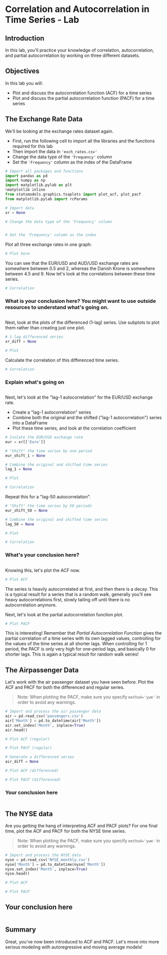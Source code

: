 
# Correlation and Autocorrelation in Time Series - Lab

## Introduction

In this lab, you'll practice your knowledge of correlation, autocorrelation, and partial autocorrelation by working on three different datasets. 

## Objectives

In this lab you will: 

- Plot and discuss the autocorrelation function (ACF) for a time series 
- Plot and discuss the partial autocorrelation function (PACF) for a time series 

## The Exchange Rate Data

We'll be looking at the exchange rates dataset again. 

- First, run the following cell to import all the libraries and the functions required for this lab 
- Then import the data in `'exch_rates.csv'` 
- Change the data type of the `'Frequency'` column 
- Set the `'Frequency'` column as the index of the DataFrame 


```python
# Import all packages and functions
import pandas as pd
import numpy as np
import matplotlib.pylab as plt
%matplotlib inline
from statsmodels.graphics.tsaplots import plot_acf, plot_pacf
from matplotlib.pylab import rcParams
```


```python
# Import data
xr = None

# Change the data type of the 'Frequency' column 


# Set the 'Frequency' column as the index

```

Plot all three exchange rates in one graph: 


```python
# Plot here

```

You can see that the EUR/USD and AUD/USD exchange rates are somewhere between 0.5 and 2, whereas the Danish Krone is somewhere between 4.5 and 9. Now let's look at the correlations between these time series. 


```python
# Correlation
```

### What is your conclusion here? You might want to use outside resources to understand what's going on.


```python

```

Next, look at the plots of the differenced (1-lag) series. Use subplots to plot them rather than creating just one plot. 


```python
# 1-lag differenced series 
xr_diff = None
```


```python
# Plot

```

Calculate the correlation of this differenced time series. 


```python
# Correlation 

```

### Explain what's going on


```python

```

Next, let's look at the "lag-1 autocorrelation" for the EUR/USD exchange rate. 

- Create a "lag-1 autocorrelation" series 
- Combine both the original and the shifted ("lag-1 autocorrelation") series into a DataFrame 
- Plot these time series, and look at the correlation coefficient 


```python
# Isolate the EUR/USD exchange rate
eur = xr[['Euro']]

# "Shift" the time series by one period
eur_shift_1 = None
```


```python
# Combine the original and shifted time series
lag_1 = None

# Plot 

```


```python
# Correlation

```

Repeat this for a "lag-50 autocorrelation". 


```python
# "Shift" the time series by 50 periods
eur_shift_50 = None

# Combine the original and shifted time series
lag_50 = None

# Plot

```


```python
# Correlation

```

### What's your conclusion here?


```python

```

Knowing this, let's plot the ACF now.


```python
# Plot ACF

```

The series is heavily autocorrelated at first, and then there is a decay. This is a typical result for a series that is a random walk, generally you'll see heavy autocorrelations first, slowly tailing off until there is no autocorrelation anymore.

Next, let's look at the partial autocorrelation function plot.


```python
# Plot PACF

```

This is interesting! Remember that *Partial Autocorrelation Function* gives the partial correlation of a time series with its own lagged values, controlling for the values of the time series at all shorter lags. When controlling for 1 period, the PACF is only very high for one-period lags, and basically 0 for shorter lags. This is again a typical result for random walk series!

## The Airpassenger Data

Let's work with the air passenger dataset you have seen before. Plot the ACF and PACF for both the differenced and regular series. 

> Note: When plotting the PACF, make sure you specify `method='ywm'` in order to avoid any warnings. 


```python
# Import and process the air passenger data
air = pd.read_csv('passengers.csv')
air['Month'] = pd.to_datetime(air['Month'])
air.set_index('Month', inplace=True)
air.head()
```


```python
# Plot ACF (regular)

```


```python
# Plot PACF (regular)

```


```python
# Generate a differenced series
air_diff = None
```


```python
# Plot ACF (differenced)


```


```python
# Plot PACF (differenced)

```

### Your conclusion here


```python

```

## The NYSE data

Are you getting the hang of interpreting ACF and PACF plots? For one final time, plot the ACF and PACF for both the NYSE time series. 

> Note: When plotting the PACF, make sure you specify `method='ywm'` in order to avoid any warnings. 


```python
# Import and process the NYSE data
nyse = pd.read_csv('NYSE_monthly.csv') 
nyse['Month'] = pd.to_datetime(nyse['Month'])
nyse.set_index('Month', inplace=True)
nyse.head()
```


```python
# Plot ACF
```


```python
# Plot PACF
```

## Your conclusion here


```python

```



## Summary

Great, you've now been introduced to ACF and PACF. Let's move into more serious modeling with autoregressive and moving average models!
